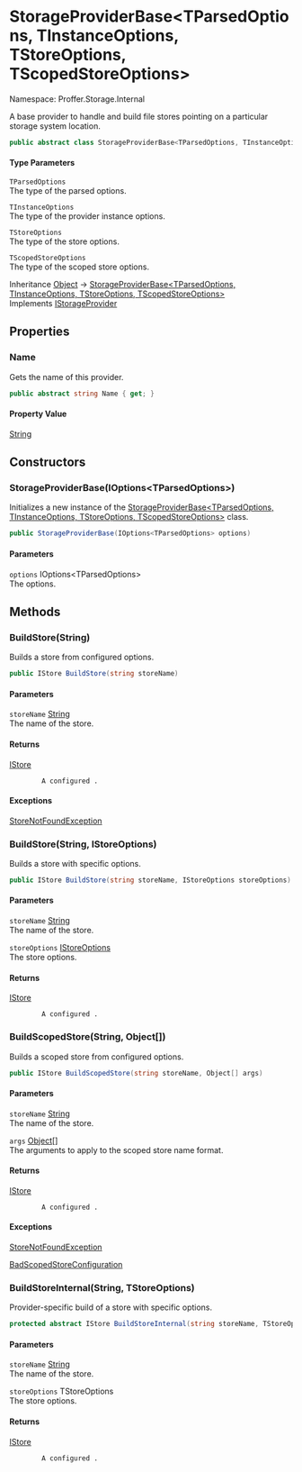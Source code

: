 # StorageProviderBase&lt;TParsedOptions, TInstanceOptions, TStoreOptions, TScopedStoreOptions&gt;

Namespace: Proffer.Storage.Internal

A base provider to handle and build file stores pointing on a particular storage system location.

```csharp
public abstract class StorageProviderBase<TParsedOptions, TInstanceOptions, TStoreOptions, TScopedStoreOptions> : Proffer.Storage.IStorageProvider
```

#### Type Parameters

`TParsedOptions`<br>
The type of the parsed options.

`TInstanceOptions`<br>
The type of the provider instance options.

`TStoreOptions`<br>
The type of the store options.

`TScopedStoreOptions`<br>
The type of the scoped store options.

Inheritance [Object](https://docs.microsoft.com/en-us/dotnet/api/system.object) → [StorageProviderBase&lt;TParsedOptions, TInstanceOptions, TStoreOptions, TScopedStoreOptions&gt;](./proffer.storage.internal.storageproviderbase-4.md)<br>
Implements [IStorageProvider](./proffer.storage.istorageprovider.md)

## Properties

### **Name**

Gets the name of this provider.

```csharp
public abstract string Name { get; }
```

#### Property Value

[String](https://docs.microsoft.com/en-us/dotnet/api/system.string)<br>

## Constructors

### **StorageProviderBase(IOptions&lt;TParsedOptions&gt;)**

Initializes a new instance of the [StorageProviderBase&lt;TParsedOptions, TInstanceOptions, TStoreOptions, TScopedStoreOptions&gt;](./proffer.storage.internal.storageproviderbase-4.md) class.

```csharp
public StorageProviderBase(IOptions<TParsedOptions> options)
```

#### Parameters

`options` IOptions&lt;TParsedOptions&gt;<br>
The options.

## Methods

### **BuildStore(String)**

Builds a store from configured options.

```csharp
public IStore BuildStore(string storeName)
```

#### Parameters

`storeName` [String](https://docs.microsoft.com/en-us/dotnet/api/system.string)<br>
The name of the store.

#### Returns

[IStore](./proffer.storage.istore.md)<br>

            A configured .

#### Exceptions

[StoreNotFoundException](./proffer.storage.exceptions.storenotfoundexception.md)<br>

### **BuildStore(String, IStoreOptions)**

Builds a store with specific options.

```csharp
public IStore BuildStore(string storeName, IStoreOptions storeOptions)
```

#### Parameters

`storeName` [String](https://docs.microsoft.com/en-us/dotnet/api/system.string)<br>
The name of the store.

`storeOptions` [IStoreOptions](./proffer.storage.configuration.istoreoptions.md)<br>
The store options.

#### Returns

[IStore](./proffer.storage.istore.md)<br>

            A configured .

### **BuildScopedStore(String, Object[])**

Builds a scoped store from configured options.

```csharp
public IStore BuildScopedStore(string storeName, Object[] args)
```

#### Parameters

`storeName` [String](https://docs.microsoft.com/en-us/dotnet/api/system.string)<br>
The name of the store.

`args` [Object[]](https://docs.microsoft.com/en-us/dotnet/api/system.object)<br>
The arguments to apply to the scoped store name format.

#### Returns

[IStore](./proffer.storage.istore.md)<br>

            A configured .

#### Exceptions

[StoreNotFoundException](./proffer.storage.exceptions.storenotfoundexception.md)<br>

[BadScopedStoreConfiguration](./proffer.storage.exceptions.badscopedstoreconfiguration.md)<br>

### **BuildStoreInternal(String, TStoreOptions)**

Provider-specific build of a store with specific options.

```csharp
protected abstract IStore BuildStoreInternal(string storeName, TStoreOptions storeOptions)
```

#### Parameters

`storeName` [String](https://docs.microsoft.com/en-us/dotnet/api/system.string)<br>
The name of the store.

`storeOptions` TStoreOptions<br>
The store options.

#### Returns

[IStore](./proffer.storage.istore.md)<br>

            A configured .
